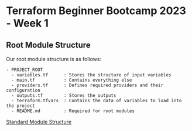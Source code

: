 # Terraform Beginner Bootcamp 2023 - Week 1

## Root Module Structure

Our root module structure is as follows:

```
- PROJECT_ROOT
  - variables.tf      : Stores the structure of input variables
  - main.tf           : Contains everything else
  - providers.tf      : Defines required providers and their configuration
  - outputs.tf        : Stores the outputs
  - terraform.tfvars  : Contains the data of variables to load into the project
  - README.md         : Required for root modules
```
  
[Standard Module Structure](https://developer.hashicorp.com/terraform/language/modules/develop/structure)


